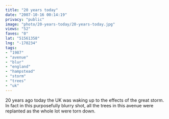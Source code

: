 ```yaml
---
title: "20 years today"
date: "2007-10-16 00:14:19"
privacy: "public"
image: "photo/20-years-today/20-years-today.jpg"
views: "52"
faves: "0"
lat: "51561358"
lng: "-170234"
tags:
- "1987"
- "avenue"
- "blur"
- "england"
- "hampstead"
- "storm"
- "trees"
- "uk"
---
```

20 years ago today the UK was waking up to the effects of the great storm. In fact in this purposefully blurry shot, all the trees in this avenue were replanted as the whole lot were torn down.
